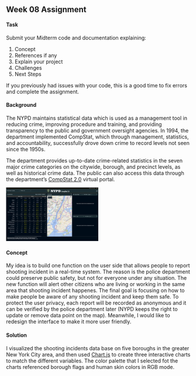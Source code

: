 ## Week 08 Assignment

#### Task
Submit your Midterm code and documentation explaining:

1. Concept
2. References if any
3. Explain your project
4. Challenges
5. Next Steps

If you previously had issues with your code, this is a good time to fix errors and complete the assignment. 

#### Background
The NYPD maintains statistical data which is used as a management tool in reducing crime, improving procedure and training, and providing transparency to the public and government oversight agencies. In 1994, the department implemented CompStat, which through management, statistics, and accountability, successfully drove down crime to record levels not seen since the 1950s.

The department provides up-to-date crime-related statistics in the seven major crime categories on the citywide, borough, and precinct levels, as well as historical crime data. The public can also access this data through the department’s [CompStat 2.0](https://compstat.nypdonline.org/2e5c3f4b-85c1-4635-83c6-22b27fe7c75c/view/89) virtual portal.

<img src="https://github.com/yujunmjiang/WebAdvanced_Spring2020_jiany023/blob/master/week8_hw/screencapture-compstat-nypdonline-org-2e5c3f4b-85c1-4635-83c6-22b27fe7c75c-view-89-2020-03-16-23_11_58.png" width="50%"/>

#### Concept
My idea is to build one function on the user side that allows people to report shooting incident in a real-time system. The reason is the police department could preserve public safety, but not for everyone under any situation. The new function will alert other citizens who are living or working in the same area that shooting incident happenes. The final goal is focusing on how to make people be aware of any shooting incident and keep them safe. To protect the user privacy, each report will be recorded as anonymous and it can be verified by the police department later (NYPD keeps the right to update or remove data point on the map). Meanwhile, I would like to redesign the interface to make it more user friendly.

#### Solution
I visualized the shooting incidents data base on five boroughs in the greater New York City area, and then used [Chart.js](https://www.chartjs.org/) to create three interactive charts to match the different variables. The color palette that I selected fot the charts referenced borough flags and human skin colors in RGB mode.
